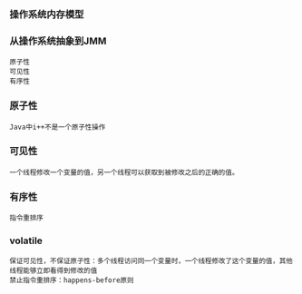 ### 操作系统内存模型

### 从操作系统抽象到JMM
    原子性
    可见性
    有序性

### 原子性
    Java中i++不是一个原子性操作

### 可见性
    一个线程修改一个变量的值，另一个线程可以获取到被修改之后的正确的值。

### 有序性
    指令重排序

### volatile
    保证可见性，不保证原子性：多个线程访问同一个变量时，一个线程修改了这个变量的值，其他线程能够立即看得到修改的值
    禁止指令重排序：happens-before原则